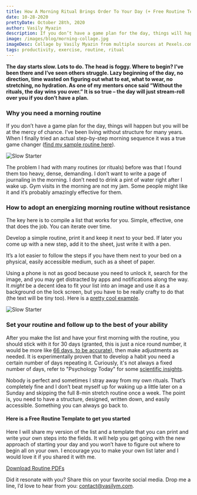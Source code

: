 ```yaml
---
title: How A Morning Ritual Brings Order To Your Day (+ Free Routine Template)
date: 10-28-2020
prettyDate: October 28th, 2020
author: Vasily Myazin
description: If you don’t have a game plan for the day, things will happen but you will be at the mercy of chance. When I finally tried an actual step-by-step morning sequence it was a true game changer.
image: /images/blog/morning-collage.jpg
imageDesc: Collage by Vasily Myazin from multiple sources at Pexels.com
tags: productivity, exercise, routine, ritual
---
```


**The day starts slow. Lots to do. The head is foggy. Where to begin? I’ve been there and I’ve seen others struggle. Lazy beginning of the day, no direction, time wasted on figuring out what to eat, what to wear, no stretching, no hydration. As one of my mentors once said “Without the rituals, the day wins you over.” It is so true – the day will just stream-roll over you if you don’t have a plan.**

### Why you need a morning routine

If you don’t have a game plan for the day, things will happen but you will be at the mercy of chance. I’ve been living without structure for many years. When I finally tried an actual step-by-step morning sequence it was a true game changer ([find my sample routine here](#download-link)).

![Slow Starter](/images/blog/slow-awake.jpg)

The problem I had with many routines (or rituals) before was that I found them too heavy, dense, demanding. I don’t want to write a page of journaling in the morning. I don’t need to drink a pint of water right after I wake up. Gym visits in the morning are not my jam. Some people might like it and it’s probably amazingly effective for them.

### How to adopt an energizing morning routine without resistance

The key here is to compile a list that works for you. Simple, effective, one that does the job. You can iterate over time.

Develop a simple routine, print it and keep it next to your bed. If later you come up with a new step, add it to the sheet, just write it with a pen.

It’s a lot easier to follow the steps if you have them next to your bed on a physical, easily accessible medium, such as a sheet of paper.

Using a phone is not as good because you need to unlock it, search for the image, and you may get distracted by apps and notifications along the way. It *might* be a decent idea to fit your list into an image and use it as a background on the lock screen, but you have to be really crafty to do that (the text will be tiny too). Here is a [pretty cool example](https://www.pinterest.com/pin/764697211718831245/).

![Slow Starter](/images/blog/view-into-city.jpg)

### Set your routine and follow up to the best of your ability

After you make the list and have your first morning with the routine, you should stick with it for 30 days (granted, this is just a nice round number, it would be more like <a href="https://jamesclear.com/new-habit">66 days, to be accurate</a>), then make adjustments as needed. It is experimentally proven that to develop a habit you need a certain number of days repeating it. Curiously, it's not always a fixed number of days, refer to "Psychology Today" for some <a href="https://www.psychologytoday.com/us/blog/brain-wise/201904/the-science-habits">scientific insights</a>.

Nobody is perfect and sometimes I stray away from my own rituals. That’s completely fine and I don’t beat myself up for waking up a little later on a Sunday and skipping the full 8-min stretch routine once a week. The point is, you need to have a structure, designed, written down, and easily accessible. Something you can always go back to.

<div id="download-link"></div>

#### Here is a Free Routine Template to get you started

Here I will share my version of the list and a template that you can print and write your own steps into the fields. It will help you get going with the new approach of starting your day and you won’t have to figure out where to begin all on your own. I encourage you to make your own list later and I would love it if you shared it with me.

<a class="btn btn-accent btn-lg btn-block button" href="https://offer.vasilym.com/morning-routine"><i class="gg-software-download mr-2"></i> Download Routine PDFs</a>

Did it resonate with you? Share this on your favorite social media. Drop me a line, I’d love to hear from you: [contact@vasilym.com](contact@vasilym.com).
